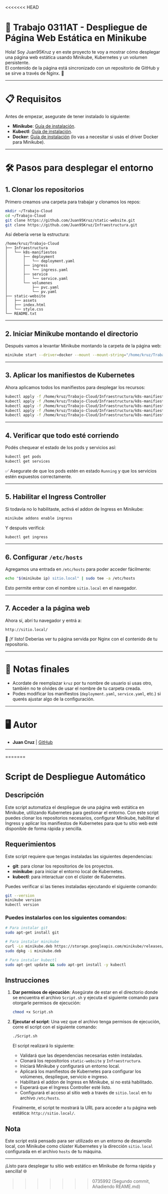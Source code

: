 <<<<<<< HEAD
# 🚀 Trabajo 0311AT - Despliegue de Página Web Estática en Minikube

Hola! Soy Juan95Kruz y en este proyecto te voy a mostrar cómo desplegar una página web estática usando Minikube, Kubernetes y un volumen persistente.  
El contenido de la página está sincronizado con un repositorio de GitHub y se sirve a través de Nginx. 🚀

---

# 📋 Requisitos

Antes de empezar, asegurate de tener instalado lo siguiente:

- **Minikube**: [Guía de instalación](https://minikube.sigs.k8s.io/docs/).
- **Kubectl**: [Guía de instalación](https://kubernetes.io/docs/tasks/tools/install-kubectl/).
- **Docker**: [Guía de instalación](https://docs.docker.com/get-docker/) (lo vas a necesitar si usás el driver Docker para Minikube).

---

# 🛠️ Pasos para desplegar el entorno

## 1. Clonar los repositorios

Primero creamos una carpeta para trabajar y clonamos los repos:

```bash
mkdir ~/Trabajo-Cloud
cd ~/Trabajo-Cloud
git clone https://github.com/Juan95Kruz/static-website.git
git clone https://github.com/Juan95Kruz/Infraestructura.git
```

Así debería verse la estructura:

```
/home/kruz/Trabajo-Cloud
├── Infraestructura
│   └── k8s-manifiestos
│       ├── deployment
│       │   └── deployment.yaml
│       ├── ingress
│       │   └── ingress.yaml
│       ├── service
│       │   └── service.yaml
│       └── volumenes
│           ├── pvc.yaml
│           └── pv.yaml
├── static-website
│   ├── assets
│   ├── index.html
│   └── style.css
└── README.txt
```

---

## 2. Iniciar Minikube montando el directorio

Después vamos a levantar Minikube montando la carpeta de la página web:

```bash
minikube start --driver=docker --mount --mount-string="/home/kruz/Trabajo-Cloud/static-website:/mnt/web"
```

---

## 3. Aplicar los manifiestos de Kubernetes

Ahora aplicamos todos los manifiestos para desplegar los recursos:

```bash
kubectl apply -f /home/kruz/Trabajo-Cloud/Infraestructura/k8s-manifiestos/volumenes/pv.yaml
kubectl apply -f /home/kruz/Trabajo-Cloud/Infraestructura/k8s-manifiestos/volumenes/pvc.yaml
kubectl apply -f /home/kruz/Trabajo-Cloud/Infraestructura/k8s-manifiestos/deployment/deployment.yaml
kubectl apply -f /home/kruz/Trabajo-Cloud/Infraestructura/k8s-manifiestos/service/service.yaml
kubectl apply -f /home/kruz/Trabajo-Cloud/Infraestructura/k8s-manifiestos/ingress/ingress.yaml
```

---

## 4. Verificar que todo esté corriendo

Podés chequear el estado de los pods y servicios así:

```bash
kubectl get pods
kubectl get services
```

✅ Asegurate de que los pods estén en estado `Running` y que los servicios estén expuestos correctamente.

---

## 5. Habilitar el Ingress Controller

Si todavía no lo habilitaste, activá el addon de Ingress en Minikube:

```bash
minikube addons enable ingress
```

Y después verificá:

```bash
kubectl get ingress
```

---

## 6. Configurar `/etc/hosts`

Agregamos una entrada en `/etc/hosts` para poder acceder fácilmente:

```bash
echo "$(minikube ip) sitio.local" | sudo tee -a /etc/hosts
```

Esto permite entrar con el nombre `sitio.local` en el navegador.

---

## 7. Acceder a la página web

Ahora sí, abrí tu navegador y entrá a:

```text
http://sitio.local/
```

🎉 ¡Y listo! Deberías ver tu página servida por Nginx con el contenido de tu repositorio.

---

# 📎 Notas finales

- Acordate de reemplazar `kruz` por tu nombre de usuario si usas otro, también no te olvides de usar el nombre de tu carpeta creada.
- Podes modificar los manifiestos (`deployment.yaml`, `service.yaml`, etc.) si querés ajustar algo de la configuración.

---

# 🖥️ Autor

- **Juan Cruz** | [GitHub](https://github.com/Juan95Kruz)

---
=======

# Script de Despliegue Automático

## Descripción

Este script automatiza el despliegue de una página web estática en Minikube, utilizando Kubernetes para gestionar el entorno. Con este script puedes clonar los repositorios necesarios, configurar Minikube, habilitar el Ingress y aplicar los manifiestos de Kubernetes para que tu sitio web esté disponible de forma rápida y sencilla.

## Requerimientos

Este script requiere que tengas instaladas las siguientes dependencias:

- **git**: para clonar los repositorios de los proyectos.
- **minikube**: para iniciar el entorno local de Kubernetes.
- **kubectl**: para interactuar con el clúster de Kubernetes.

Puedes verificar si las tienes instaladas ejecutando el siguiente comando:

```bash
git --version
minikube version
kubectl version
```

### Puedes instalarlos con los siguientes comandos:

```bash
# Para instalar git
sudo apt-get install git

# Para instalar minikube
curl -Lo minikube.deb https://storage.googleapis.com/minikube/releases/latest/minikube_$(uname -m).deb
sudo dpkg -i minikube.deb

# Para instalar kubectl
sudo apt-get update && sudo apt-get install -y kubectl
```

## Instrucciones

1. **Dar permisos de ejecución**: Asegúrate de estar en el directorio donde se encuentra el archivo `Script.sh` y ejecuta el siguiente comando para otorgarle permisos de ejecución:

    ```bash
    chmod +x Script.sh
    ```

2. **Ejecutar el script**: Una vez que el archivo tenga permisos de ejecución, corre el script con el siguiente comando:

    ```bash
    ./Script.sh
    ```

   El script realizará lo siguiente:
   - Validará que las dependencias necesarias estén instaladas.
   - Clonará los repositorios `static-website` y `Infraestructura`.
   - Iniciará Minikube y configurará un entorno local.
   - Aplicará los manifiestos de Kubernetes para configurar los volúmenes, despliegue, servicio e ingreso.
   - Habilitará el addon de Ingress en Minikube, si no está habilitado.
   - Esperará que el Ingress Controller esté listo.
   - Configurará el acceso al sitio web a través de `sitio.local` en tu archivo `/etc/hosts`.

   Finalmente, el script te mostrará la URL para acceder a tu página web estática: `http://sitio.local/`.

## Nota

Este script está pensado para ser utilizado en un entorno de desarrollo local, con Minikube como clúster Kubernetes y la dirección `sitio.local` configurada en el archivo `hosts` de tu máquina.

---

¡Listo para desplegar tu sitio web estático en Minikube de forma rápida y sencilla! 🌐
>>>>>>> 0735992 (Segundo commit, Añadiendo REAME.md)
